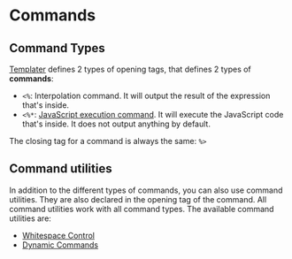 # Commands

## Command Types

[Templater](https://github.com/SilentVoid13/Templater) defines 2 types of opening tags, that defines 2 types of **commands**:

- `<%`:  Interpolation command. It will output the result of the expression that's inside.
- `<%*`: [JavaScript execution command](./execution-command.md). It will execute the JavaScript code that's inside. It does not output anything by default.

The closing tag for a command is always the same: `%>`

## Command utilities

In addition to the different types of commands, you can also use command utilities. They are also declared in the opening tag of the command. All command utilities work with all command types. The available command utilities are:

- [Whitespace Control](./whitespace-control.md)
- [Dynamic Commands](./dynamic-command.md)


